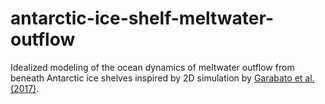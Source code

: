 # antarctic-ice-shelf-meltwater-outflow
Idealized modeling of the ocean dynamics of meltwater outflow from beneath Antarctic ice shelves inspired by 2D simulation by [Garabato et al. (2017)](https://doi.org/10.1038/nature20825).
